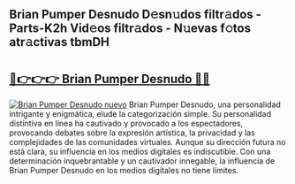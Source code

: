 ## Brian Pumper Desnudo D𝚎sn𝚞dos filtr𝚊dos - Parts-K2h Vid𝚎os filtr𝚊dos - N𝚞evas f𝚘tos atr𝚊ctivas tbmDH

# <h2><a href="http://mb4mof.tromn.icu/?c=Brian+Pumper+Desnudo">🔗👉👉👉 Brian Pumper Desnudo 🔗🔗</a></h2>

[![Brian Pumper Desnudo nuevo](https://i.imgur.com/pEAQMta.gif)](http://mb4mof.tromn.icu/?c=Brian+Pumper+Desnudo)
Brian Pumper Desnudo, una personalidad intrigante y enigmática, elude la categorización simple. Su personalidad distintiva en línea ha cautivado y provocado a los espectadores, provocando debates sobre la expresión artística, la privacidad y las complejidades de las comunidades virtuales. Aunque su dirección futura no está clara, su influencia en los medios digitales es indiscutible. Con una determinación inquebrantable y un cautivador innegable, la influencia de Brian Pumper Desnudo en los medios digitales no tiene límites.
